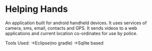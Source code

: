 Helping Hands
=============

An application built for android handheld devices. It uses services of camera, sms, email, contacts and GPS. It sends videos to a web applications and current location co-ordinates for use by police.

Tools Used:
->Eclipse(no gradle)
->Sqlite based
